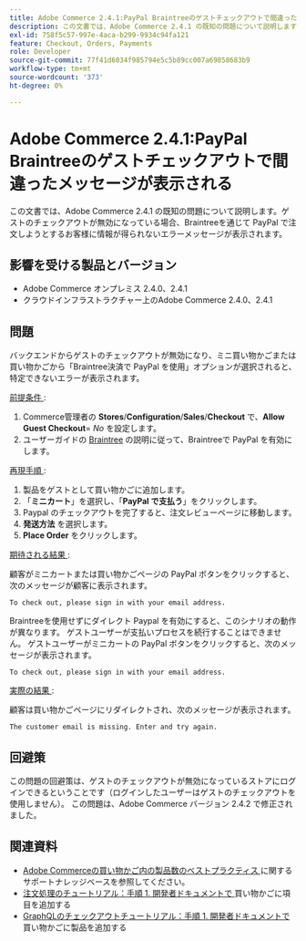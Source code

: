 ```yaml
---
title: Adobe Commerce 2.4.1:PayPal Braintreeのゲストチェックアウトで間違ったメッセージが表示される
description: この文書では、Adobe Commerce 2.4.1 の既知の問題について説明します。ゲストのチェックアウトが無効になっている場合、Braintreeを通じて PayPal で注文しようとするお客様に情報が得られないエラーメッセージが表示されます。
exl-id: 758f5c57-997e-4aca-b299-9934c94fa121
feature: Checkout, Orders, Payments
role: Developer
source-git-commit: 77f41d6034f985794e5c5b89cc007a69858683b9
workflow-type: tm+mt
source-wordcount: '373'
ht-degree: 0%

---
```


# Adobe Commerce 2.4.1:PayPal Braintreeのゲストチェックアウトで間違ったメッセージが表示される

この文書では、Adobe Commerce 2.4.1 の既知の問題について説明します。ゲストのチェックアウトが無効になっている場合、Braintreeを通じて PayPal で注文しようとするお客様に情報が得られないエラーメッセージが表示されます。

## 影響を受ける製品とバージョン

* Adobe Commerce オンプレミス 2.4.0、2.4.1
* クラウドインフラストラクチャー上のAdobe Commerce 2.4.0、2.4.1

## 問題

バックエンドからゲストのチェックアウトが無効になり、ミニ買い物かごまたは買い物かごから「Braintree決済で PayPal を使用」オプションが選択されると、特定できないエラーが表示されます。

<u> 前提条件 </u>:

1. Commerce管理者の **Stores**/**Configuration**/**Sales**/**Checkout** で、**Allow Guest Checkout**= *No* を設定します。
1. ユーザーガイドの [Braintree](https://experienceleague.adobe.com/ja/docs/commerce-admin/stores-sales/payments/braintree?) の説明に従って、Braintreeで PayPal を有効にします。

<u> 再現手順 </u>:

1. 製品をゲストとして買い物かごに追加します。
1. 「**ミニカート**」を選択し、「**PayPal で支払う**」をクリックします。
1. Paypal のチェックアウトを完了すると、注文レビューページに移動します。
1. **発送方法** を選択します。
1. **Place Order** をクリックします。

<u> 期待される結果 </u>:

顧客がミニカートまたは買い物かごページの PayPal ボタンをクリックすると、次のメッセージが顧客に表示されます。

<pre><code class="language-bash">To check out, please sign in with your email address.</code></pre>

Braintreeを使用せずにダイレクト Paypal を有効にすると、このシナリオの動作が異なります。 ゲストユーザーが支払いプロセスを続行することはできません。 ゲストユーザーがミニカートの PayPal ボタンをクリックすると、次のメッセージが表示されます。

<pre><code class="language-bash">To check out, please sign in with your email address.</code></pre>

<u> 実際の結果 </u>:

顧客は買い物かごページにリダイレクトされ、次のメッセージが表示されます。

<pre><code class="language-bash">The customer email is missing. Enter and try again.</code></pre>

## 回避策

この問題の回避策は、ゲストのチェックアウトが無効になっているストアにログインできるということです（ログインしたユーザーはゲストのチェックアウトを使用しません）。 この問題は、Adobe Commerce バージョン 2.4.2 で修正されました。

## 関連資料

* [Adobe Commerceの買い物かご内の製品数のベストプラクティス ](https://support.magento.com/hc/en-us/articles/360048550332) に関するサポートナレッジベースを参照してください。
* [ 注文処理のチュートリアル：手順 1. 開発者ドキュメントで ](https://developer.adobe.com/commerce/webapi/rest/tutorials/orders/order-add-items/) 買い物かごに項目を追加する
* [GraphQLのチェックアウトチュートリアル：手順 1. 開発者ドキュメントで ](https://developer.adobe.com/commerce/webapi/graphql/tutorials/checkout/add-product-to-cart/) 買い物かごに製品を追加する
